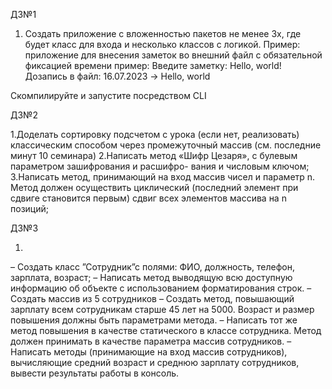 ДЗ№1

1. Создать приложение с вложенностью пакетов не менее 3х, где будет класс для входа и несколько классов с логикой. Пример: приложение для внесения заметок во внешний файл с обязательной фиксацией времени
пример:
Введите заметку: Hello, world!
Дозапись в файл: 16.07.2023 -> Hello, world

Скомпилируйте и запустите посредством CLI

ДЗ№2

1.Доделать сортировку подсчетом с урока (если нет, реализовать) классическим способом через промежуточный массив (см. последние минут 10 семинара)
2.Написать метод «Шифр Цезаря», с булевым параметром зашифрования и расшифро- вания и числовым ключом;
3.Написать метод, принимающий на вход массив чисел и параметр n. Метод должен осуществить циклический (последний элемент при сдвиге становится первым) сдвиг всех элементов массива на n позиций;

ДЗ№3

1.
– Создать класс ”Сотрудник”с полями: ФИО, должность, телефон, зарплата, возраст;
– Написать метод выводящую всю доступную информацию об объекте с использованием форматирования строк.
– Создать массив из 5 сотрудников
– Создать метод, повышающий зарплату всем сотрудникам старше 45 лет на 5000. Возраст и размер повышения должны быть параметрами метода.
– Написать тот же метод повышения в качестве статического в классе сотрудника. Метод должен принимать в качестве параметра массив сотрудников.
– Написать методы (принимающие на вход массив сотрудников), вычисляющие средний возраст и среднюю зарплату сотрудников, вывести результаты работы в консоль.
